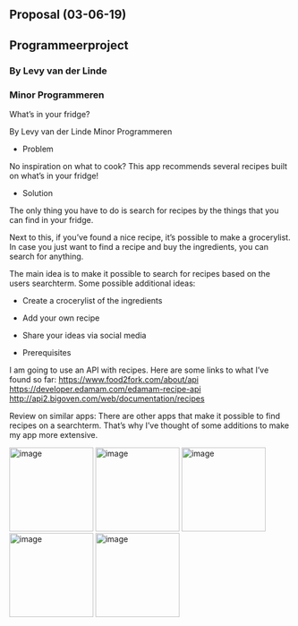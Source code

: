 ## Proposal (03-06-19)
## Programmeerproject
### By Levy van der Linde
### Minor Programmeren

What’s in your fridge?

By Levy van der Linde
Minor Programmeren


- Problem

No inspiration on what to cook?
This app recommends several recipes built on what’s in your fridge!


- Solution

The only thing you have to do is search for recipes by the things that you can find in your fridge. 

Next to this, if you’ve found a nice recipe, it’s possible to make a grocerylist. In case you just want to find a recipe and buy the ingredients, you can search for anything. 

The main idea is to make it possible to search for recipes based on the users searchterm.
Some possible additional ideas:
-	Create a crocerylist of the ingredients
-	Add your own recipe
-	Share your ideas via social media

- Prerequisites

I am going to use an API with recipes. Here are some links to what I’ve found so far:
https://www.food2fork.com/about/api
https://developer.edamam.com/edamam-recipe-api
http://api2.bigoven.com/web/documentation/recipes

Review on similar apps:
There are other apps that make it possible to find recipes on a searchterm. That’s why I’ve thought of some additions to make my app more extensive.

<img width="150" alt="image" src="https://user-images.githubusercontent.com/47352487/58807660-c9884980-8618-11e9-8293-6c6ccceaeed3.png">

<img width="150" alt="image" src="https://user-images.githubusercontent.com/47352487/58804371-00a72c80-8612-11e9-90f4-497a090e5bd0.png">

<img width="150" alt="image" src="https://user-images.githubusercontent.com/47352487/58807471-6d252a00-8618-11e9-902d-41bda743d74f.png">

<img width="150" alt="image" src="https://user-images.githubusercontent.com/47352487/58804458-351ae880-8612-11e9-86d8-17979c7244a0.png">

<img width="150" alt="image" src="https://user-images.githubusercontent.com/47352487/58804486-4237d780-8612-11e9-8cf0-9522a4b316a5.png">

